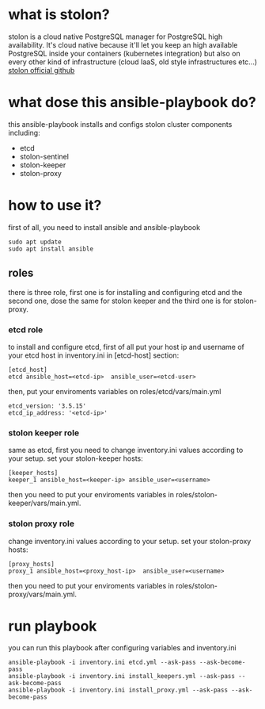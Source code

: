 # what is stolon?
stolon is a cloud native PostgreSQL manager for PostgreSQL high availability. It's cloud native because it'll let you keep an high available PostgreSQL inside your containers (kubernetes integration) but also on every other kind of infrastructure (cloud IaaS, old style infrastructures etc...)
[stolon official github](https://github.com/sorintlab/stolon)

# what dose this ansible-playbook do?

this ansible-playbook installs and configs stolon cluster components 
including:
* etcd
* stolon-sentinel
* stolon-keeper
* stolon-proxy

# how to use it?
first of all, you need to install ansible and ansible-playbook 

```
sudo apt update
sudo apt install ansible
```
## roles
there is three role, first one is for installing and configuring etcd and the second one, dose the same for stolon keeper and the third one is for stolon-proxy.


### etcd role
to install and configure etcd, first of all put your host ip and username of your etcd host in inventory.ini in [etcd-host] section:
```
[etcd_host]
etcd ansible_host=<etcd-ip>  ansible_user=<etcd-user>
```

then, put your enviroments variables on roles/etcd/vars/main.yml
```
etcd_version: '3.5.15'
etcd_ip_address: '<etcd-ip>'
```

### stolon keeper role
same as etcd, first you need to change inventory.ini values according to your setup.
set your stolon-keeper hosts:

```
[keeper_hosts]
keeper_1 ansible_host=<keeper-ip> ansible_user=<username>

```
then you need to put your enviroments variables in roles/stolon-keeper/vars/main.yml.


### stolon proxy role
change inventory.ini values according to your setup.
set your stolon-proxy hosts:

```
[proxy_hosts]
proxy_1 ansible_host=<proxy_host-ip>  ansible_user=<username>
```

then you need to put your enviroments variables in roles/stolon-proxy/vars/main.yml.

# run playbook
you can run this playbook after configuring variables and inventory.ini

```
ansible-playbook -i inventory.ini etcd.yml --ask-pass --ask-become-pass
ansible-playbook -i inventory.ini install_keepers.yml --ask-pass --ask-become-pass
ansible-playbook -i inventory.ini install_proxy.yml --ask-pass --ask-become-pass
```
